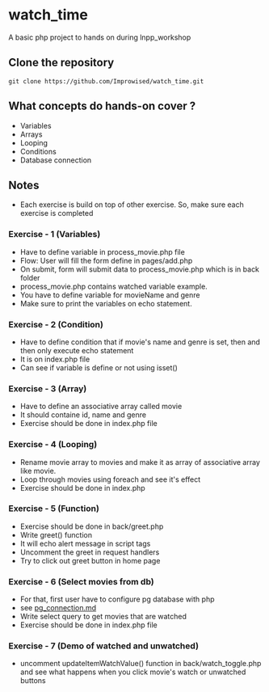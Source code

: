 # watch_time
A basic php project to hands on during lnpp_workshop

## Clone the repository
```
git clone https://github.com/Improwised/watch_time.git
```

## What concepts do hands-on cover ?
- Variables
- Arrays
- Looping
- Conditions
- Database connection


## Notes

- Each exercise is build on top of other exercise. So, make sure each exercise is completed

### Exercise - 1 (Variables)
- Have to define variable in process_movie.php file
- Flow: User will fill the form define in pages/add.php
- On submit, form will submit data to process_movie.php which is in back folder
- process_movie.php contains watched variable example.
- You have to define variable for movieName and genre
- Make sure to print the variables on echo statement.

### Exercise - 2 (Condition)
- Have to define condition that if movie's name and genre is set, then and then only execute echo statement
- It is on index.php file
- Can see if variable is define or not using isset()

### Exercise - 3 (Array)
- Have to define an associative array called movie
- It should containe id, name and genre
- Exercise should be done in index.php file

### Exercise - 4 (Looping) 
- Rename movie array to movies and make it as array of associative array like movie.
- Loop through movies using foreach and see it's effect
- Exercise should be done in index.php

### Exercise - 5 (Function)
- Exercise should be done in back/greet.php
- Write greet() function
- It will echo alert message in script tags
- Uncomment the greet in request handlers
- Try to click out greet button in home page

### Exercise - 6 (Select movies from db) 
- For that, first user have to configure pg database with php
- see [pg_connection.md](https://github.com/Improwised/watch_time/blob/main/docs/pg_connection.md)
- Write select query to get movies that are watched
- Exercise should be done in index.php file

### Exercise - 7 (Demo of watched and unwatched)
- uncomment updateItemWatchValue() function in back/watch_toggle.php and see what happens when you click movie's watch or unwatched buttons